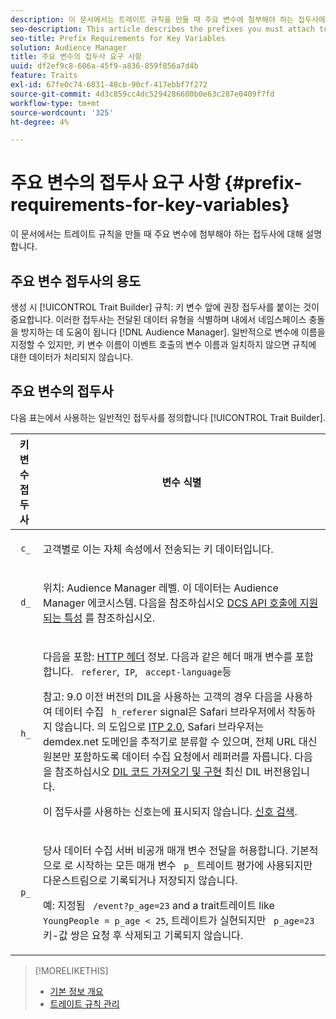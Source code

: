 ```yaml
---
description: 이 문서에서는 트레이트 규칙을 만들 때 주요 변수에 첨부해야 하는 접두사에 대해 설명합니다.
seo-description: This article describes the prefixes you must attach to key variables when creating trait rules.
seo-title: Prefix Requirements for Key Variables
solution: Audience Manager
title: 주요 변수의 접두사 요구 사항
uuid: df2ef9c8-606a-45f9-a836-859f856a7d4b
feature: Traits
exl-id: 67fe0c74-6831-48cb-90cf-417ebbf7f272
source-git-commit: 4d3c859cc4dc5294286680b0e63c287e0409f7fd
workflow-type: tm+mt
source-wordcount: '325'
ht-degree: 4%

---
```


# 주요 변수의 접두사 요구 사항 {#prefix-requirements-for-key-variables}

이 문서에서는 트레이트 규칙을 만들 때 주요 변수에 첨부해야 하는 접두사에 대해 설명합니다.

<!-- r_tb_variable_prefixes.xml -->

## 주요 변수 접두사의 용도

생성 시 [!UICONTROL Trait Builder] 규칙: 키 변수 앞에 권장 접두사를 붙이는 것이 중요합니다. 이러한 접두사는 전달된 데이터 유형을 식별하며 내에서 네임스페이스 충돌을 방지하는 데 도움이 됩니다 [!DNL Audience Manager]. 일반적으로 변수에 이름을 지정할 수 있지만, 키 변수 이름이 이벤트 호출의 변수 이름과 일치하지 않으면 규칙에 대한 데이터가 처리되지 않습니다.

## 주요 변수의 접두사

다음 표는에서 사용하는 일반적인 접두사를 정의합니다 [!UICONTROL Trait Builder].

<table id="table_CFEFA1DBDF904736B6EA2640B7AD26E5"> 
 <thead> 
  <tr> 
   <th colname="col1" class="entry"> 키 변수 접두사 </th> 
   <th colname="col2" class="entry"> 변수 식별 </th> 
  </tr>
 </thead>
 <tbody> 
  <tr> 
   <td colname="col1"><code> c_</code> </td> 
   <td colname="col2"> <p>고객별로 이는 자체 속성에서 전송되는 키 데이터입니다. </p> </td> 
  </tr> 
  <tr> 
   <td colname="col1"><code> d_</code> </td> 
   <td colname="col2"> <p>위치: <span class="keyword"> Audience Manager</span> 레벨. 이 데이터는 <span class="keyword"> Audience Manager</span> 에코시스템. 다음을 참조하십시오 <a href="../../api/dcs-intro/dcs-api-reference/dcs-keys.md"> DCS API 호출에 지원되는 특성</a> 를 참조하십시오.</p> </td> 
  </tr>
  <tr> 
   <td colname="col1"><code> h_</code> </td> 
   <td colname="col2"> <p>다음을 포함: <a href="https://en.wikipedia.org/wiki/List_of_HTTP_header_fields" scope="external" format="html"> HTTP 헤더</a> 정보. 다음과 같은 헤더 매개 변수를 포함합니다. <code> referer</code>,<code> IP</code>, <code> accept-language</code>등 </p> <p> <p>참고: 9.0 이전 버전의 DIL을 사용하는 고객의 경우 다음을 사용하여 데이터 수집 <code> h_referer</code> signal은 Safari 브라우저에서 작동하지 않습니다. 의 도입으로 <a href="https://webkit.org/blog/8311/intelligent-tracking-prevention-2-0/" format="https" scope="external"> ITP 2.0</a>, Safari 브라우저는 demdex.net 도메인을 추적기로 분류할 수 있으며, 전체 URL 대신 원본만 포함하도록 데이터 수집 요청에서 레퍼러를 자릅니다. 다음을 참조하십시오 <a href="../../dil/dil-overview.md#get-implement-dil-code">DIL 코드 가져오기 및 구현</a> 최신 DIL 버전용입니다.<p>이 접두사를 사용하는 신호는에 표시되지 않습니다. <a href="../data-explorer/data-explorer-signals-search/data-explorer-signals-search.md">신호 검색</a>.</p></p> </p> </td> 
  </tr> 
  <tr> 
   <td colname="col1"><code> p_</code> </td> 
   <td colname="col2"> <p>당사 <span class="wintitle"> 데이터 수집 서버</span> 비공개 매개 변수 전달을 허용합니다. 기본적으로 로 시작하는 모든 매개 변수 <code> p_</code> 트레이트 평가에 사용되지만 다운스트림으로 기록되거나 저장되지 않습니다. </p> <p>예: 지정됨 <code> /event?p_age=23</code> and a trait트레이트 like <code> YoungPeople = p_age &lt; 25</code>, 트레이트가 실현되지만 <code> p_age=23</code> 키-값 쌍은 요청 후 삭제되고 기록되지 않습니다. </p> </td> 
  </tr> 
 </tbody> 
</table>

>[!MORELIKETHIS]
>
>* [기본 정보 개요](../../features/traits/create-onboarded-rule-based-traits.md)
>* [트레이트 규칙 관리](../../features/traits/manage-trait-rules.md#managing-trait-rules)

